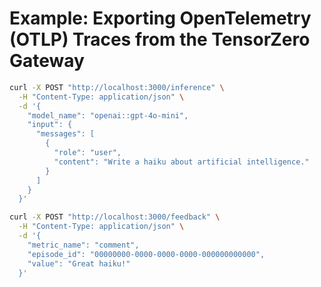 # Example: Exporting OpenTelemetry (OTLP) Traces from the TensorZero Gateway

```bash
curl -X POST "http://localhost:3000/inference" \
  -H "Content-Type: application/json" \
  -d '{
    "model_name": "openai::gpt-4o-mini",
    "input": {
      "messages": [
        {
          "role": "user",
          "content": "Write a haiku about artificial intelligence."
        }
      ]
    }
  }'
```

```bash
curl -X POST "http://localhost:3000/feedback" \
  -H "Content-Type: application/json" \
  -d '{
    "metric_name": "comment",
    "episode_id": "00000000-0000-0000-0000-000000000000",
    "value": "Great haiku!"
  }'
```

